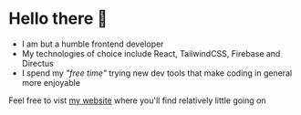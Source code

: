 # Hello there 🧙

- I am but a humble frontend developer
- My technologies of choice include React, TailwindCSS, Firebase and Directus
- I spend my *"free time"* trying new dev tools that make coding in general more enjoyable

Feel free to vist [my website](https://sizwe.vercel.app/) where you'll find relatively little going on
